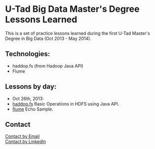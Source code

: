 U-Tad Big Data Master's Degree Lessons Learned
==============================================

This is a set of practice lessons learned during the first U-Tad Master's Degree in Big Data (Oct 2013 - May 2014).

Technologies: 
-------------

- haddop.fs (from Hadoop Java API)
- Flume

Lessons by day:
---------------

* Oct 26th, 2013:
 * [haddop.fs](./hadoop.fs/src/com/agartime/utad/hdfs/BasicOps.java) Basic Operations in HDFS using Java API.
 * [flume](./flume/001_flume_basic) Echo Sample.


Contact
------- 

[Contact by Email](mailto:antoniogartime@gmail.com)  
[Contact by LinkedIn](http://es.linkedin.com/in/antoniogartime/en)  
